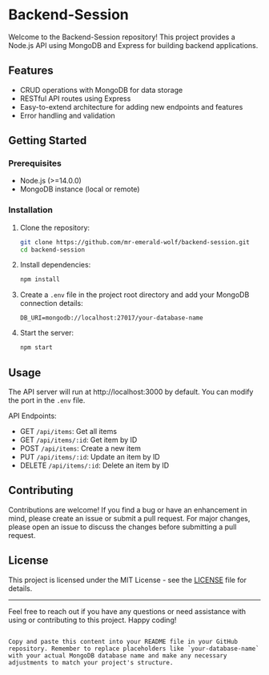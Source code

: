 
# Backend-Session

Welcome to the Backend-Session repository! This project provides a Node.js API using MongoDB and Express for building backend applications.

## Features

- CRUD operations with MongoDB for data storage
- RESTful API routes using Express
- Easy-to-extend architecture for adding new endpoints and features
- Error handling and validation

## Getting Started

### Prerequisites

- Node.js (>=14.0.0)
- MongoDB instance (local or remote)

### Installation

1. Clone the repository:

   ```bash
   git clone https://github.com/mr-emerald-wolf/backend-session.git
   cd backend-session
   ```

2. Install dependencies:

   ```bash
   npm install
   ```

3. Create a `.env` file in the project root directory and add your MongoDB connection details:

   ```env
   DB_URI=mongodb://localhost:27017/your-database-name
   ```

4. Start the server:

   ```bash
   npm start
   ```

## Usage

The API server will run at http://localhost:3000 by default. You can modify the port in the `.env` file.

API Endpoints:

- GET `/api/items`: Get all items
- GET `/api/items/:id`: Get item by ID
- POST `/api/items`: Create a new item
- PUT `/api/items/:id`: Update an item by ID
- DELETE `/api/items/:id`: Delete an item by ID

## Contributing

Contributions are welcome! If you find a bug or have an enhancement in mind, please create an issue or submit a pull request. For major changes, please open an issue to discuss the changes before submitting a pull request.

## License

This project is licensed under the MIT License - see the [LICENSE](LICENSE) file for details.

---

Feel free to reach out if you have any questions or need assistance with using or contributing to this project. Happy coding!
```

Copy and paste this content into your README file in your GitHub repository. Remember to replace placeholders like `your-database-name` with your actual MongoDB database name and make any necessary adjustments to match your project's structure.
